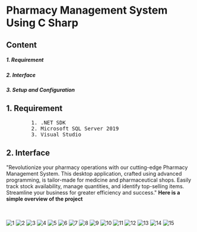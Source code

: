 <h1><b>Pharmacy Management System Using C Sharp</b></h1>
<h2>Content</h2>
<h5>1. Requirement</h5>
<h5>2. Interface</h5>
<h5>3. Setup and Configuration</h5>
<h2>1. Requirement</h2>
<pre>
        1. .NET SDK
        2. Microsoft SQL Server 2019
        3. Visual Studio
</pre>
<h2>2. Interface</h2>
"Revolutionize your pharmacy operations with our cutting-edge Pharmacy Management System. This desktop application, crafted using advanced programming, is tailor-made for medicine and pharmaceutical shops. Easily track stock availability, manage quantities, and identify top-selling items. Streamline your business for greater efficiency and success."
<b>Here is a simple overview of the project</b> </br></br></br>

![1](https://github.com/Shakil-md-abdullah-al/Pharmacy-Management-System-Using-C-Sharp/assets/65440571/8f727fc2-993b-4bd4-9b32-c91f70f4663d)
![2](https://github.com/Shakil-md-abdullah-al/Pharmacy-Management-System-Using-C-Sharp/assets/65440571/d366a0ed-b90a-4620-9c9d-2f6c6c4d5ea4)
![3](https://github.com/Shakil-md-abdullah-al/Pharmacy-Management-System-Using-C-Sharp/assets/65440571/f29f01e2-1de0-4d24-a582-6e85b182e26a)
![4](https://github.com/Shakil-md-abdullah-al/Pharmacy-Management-System-Using-C-Sharp/assets/65440571/fd35b7b9-70fa-4a75-95aa-2f76f15b0a9f)
![5](https://github.com/Shakil-md-abdullah-al/Pharmacy-Management-System-Using-C-Sharp/assets/65440571/b6b1f76d-93f4-4cd0-bf8f-1da9f435c332)
![6](https://github.com/Shakil-md-abdullah-al/Pharmacy-Management-System-Using-C-Sharp/assets/65440571/4429ef87-bcd0-4784-9b89-4b6e698edc85)
![7](https://github.com/Shakil-md-abdullah-al/Pharmacy-Management-System-Using-C-Sharp/assets/65440571/9f4961d0-7839-4795-8213-a0073ed10e89)
![8](https://github.com/Shakil-md-abdullah-al/Pharmacy-Management-System-Using-C-Sharp/assets/65440571/6811076d-0a12-4d6c-ab41-4c29e88363d1)
![9](https://github.com/Shakil-md-abdullah-al/Pharmacy-Management-System-Using-C-Sharp/assets/65440571/614175aa-9a69-4a4b-8959-2c16bb3bcec3)
![10](https://github.com/Shakil-md-abdullah-al/Pharmacy-Management-System-Using-C-Sharp/assets/65440571/64deb5ab-c1ac-4345-a324-96d7692566c1)
![11](https://github.com/Shakil-md-abdullah-al/Pharmacy-Management-System-Using-C-Sharp/assets/65440571/f53f560b-dee7-4e02-8c7b-42f7296f0239)
![12](https://github.com/Shakil-md-abdullah-al/Pharmacy-Management-System-Using-C-Sharp/assets/65440571/4188d6cd-abcd-4953-9d15-ff1d60a0c294)
![13](https://github.com/Shakil-md-abdullah-al/Pharmacy-Management-System-Using-C-Sharp/assets/65440571/ba588643-f6c5-40d9-aa63-755b27deb0c0)
![14](https://github.com/Shakil-md-abdullah-al/Pharmacy-Management-System-Using-C-Sharp/assets/65440571/533571e5-3632-452e-803c-d6135a28cbf0)
![15](https://github.com/Shakil-md-abdullah-al/Pharmacy-Management-System-Using-C-Sharp/assets/65440571/98cc2cba-1329-4ae3-9a08-d4abb4f598f0)




